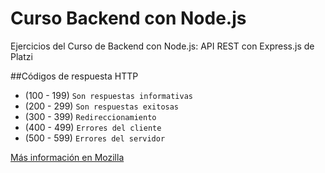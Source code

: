 # Curso Backend con Node.js
Ejercicios del Curso de Backend con Node.js: API REST con Express.js de Platzi


##Códigos de respuesta HTTP

- (100 - 199) `Son respuestas informativas`
- (200 - 299) `Son respuestas exitosas`
- (300 - 399) `Redireccionamiento`
- (400 - 499) `Errores del cliente`
- (500 - 599) `Errores del servidor`

[Más información en Mozilla](https://developer.mozilla.org/es/docs/Web/HTTP/Status)
